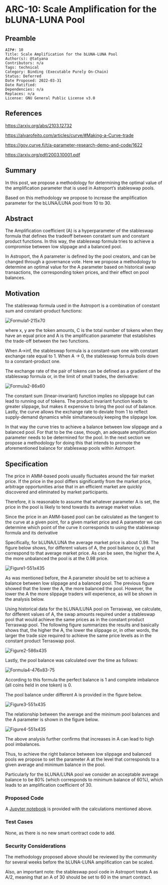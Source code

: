 # ARC-10: Scale Amplification for the bLUNA-LUNA Pool

## Preamble

```
AIP#: 10
Title: Scale Amplification for the bLUNA-LUNA Pool
Author(s): @tatyana
Contributors: n/a
Tags: technical
Category: Binding (Executable Purely On-Chain)
Status: Deferred
Date Proposed: 2022-03-31
Date Ratified:
Dependencies: n/a
Replaces: n/a
License: GNU General Public License v3.0
```

## References

https://arxiv.org/abs/2103.12732

https://alvarofeito.com/articles/curve/#Making-a-Curve-trade

https://gov.curve.fi/t/a-parameter-research-demo-and-code/1622

https://arxiv.org/pdf/2003.10001.pdf

## Summary

In this post, we propose a methodology for determining the optimal value of the amplification parameter that is used in Astroport’s stableswap pools.

Based on this methodology we propose to increase the amplification parameter for the bLUNA/LUNA pool from 10 to 30.

## Abstract

The Amplification coefficient (A) is a hyperparameter of the stableswap formula that defines the tradeoff between constant sum and constant product functions. In this way, the stableswap formula tries to achieve a compromise between low slippage and a balanced pool.

In Astroport, the A parameter is defined by the pool creators, and can be changed through a governance vote. Here we propose a methodology to determine an optimal value for the A parameter based on historical swap transactions, the corresponding token prices, and their effect on pool balances.

## Motivation

The stableswap formula used in the Astroport is a combination of constant sum and constant-product functions:

![Formula1-215x70](./media/Formula1-215x70.png)

where x, y are the token amounts, C is the total number of tokens when they have an equal price and A is the amplification parameter that establishes the trade-off between the two functions.

When A→inf, the stableswap formula is a constant-sum one with constant exchange rate equal to 1. When A → 0, the stableswap formula boils down to a constant-product one.

The exchange rate of the pair of tokens can be defined as a gradient of the stableswap formula or, in the limit of small trades, the derivative:

![Formula2-86x60](./media/Formula2-86x60.png)

The constant sum (linear-invariant) function implies no slippage but can lead to running out of tokens. The product invariant function leads to greater slippage, but makes it expensive to bring the pool out of balance. Lastly, the curve allows the exchange rate to deviate from 1 to reflect supply-demand dynamics while simultaneously keeping the slippage low.

In that way the curve tries to achieve a balance between low slippage and a balanced pool. For that to be the case, though, an adequate amplification parameter needs to be determined for the pool. In the next section we propose a methodology for doing this that intends to promote the aforementioned balance for stableswap pools within Astroport.

## Specification

The price in AMM-based pools usually fluctuates around the fair market price. If the price in the pool differs significantly from the market price, arbitrage opportunities arise that in an efficient market are quickly discovered and eliminated by market participants.

Therefore, it is reasonable to assume that whatever parameter A is set, the price in the pool is likely to tend towards its average market value.

Since the price in an AMM-based pool can be calculated as the tangent to the curve at a given point, for a given market price and A parameter we can determine which point of the curve it corresponds to using the stableswap formula and its derivative

Specifically, for bLUNA/LUNA the average market price is about 0.98. The figure below shows, for different values of A, the pool balance (x, y) that correspond to that average market price. As can be seen, the higher the A, the more unbalanced the pool is at the 0.98 price.

![Figure1-551x435](./media/Figure1-551x435.png)

As was mentioned before, the A parameter should be set to achieve a balance between low slippage and a balanced pool. The previous figure showed that the lower the A, the more balanced the pool. However, the lower the A the more slippage traders will experience, as will be shown in the analysis below.

Using historical data for the bLUNA/LUNA pool on Terraswap, we calculate, for different values of A, the swap amounts required under a stableswap pool that would achieve the same prices as in the constant product Terraswap pool. The following figure summarizes the results and basically shows that, the higher the A, the lower the slippage or, in other words, the larger the trade size required to achieve the same price levels as in the constant product Terraswap pool.

![Figure2-586x435](./media/Figure2-586x435.png)

Lastly, the pool balance was calculated over the time as follows:

![Formula4-476x83-75](./media/Formula4-476x83-75.png)

According to this formula the perfect balance is 1 and complete imbalance (all coins held in one token) is 0.

The pool balance under different A is provided in the figure below.

![Figure3-551x435](./media/Figure3-551x435.png)

The relationship between the average and the minimum pool balances and the A parameter is shown in the figure below.

![Figure4-551x435](./media/Figure4-551x435.png)

The above analysis further confirms that increases in A can lead to high pool imbalances.

Thus, to achieve the right balance between low slippage and balanced pools we propose to set the parameter A at the level that corresponds to a given average and minimum balance in the pool.

Particularly for the bLUNA/LUNA pool we consider an acceptable average balance to be 80% (which corresponds to minimum balance of 60%), which leads to an amplification coefficient of 30.

### Proposed Code

A [Jupyter notebook](https://github.com/astroport-fi/astro-stableswap-research/blob/main/bluna_pool/amplification_research_bLUNA_LUNA.ipynb) is provided with the calculations mentioned above.

### Test Cases

None, as there is no new smart contract code to add.

### Security Considerations

The methodology proposed above should be reviewed by the community for several weeks before the bLUNA-LUNA amplification can be scaled.

Also, an important note: the stableswap pool code in Astroport treats A as A/2, meaning that an A of 30 should be set to 60 in the smart contract.
